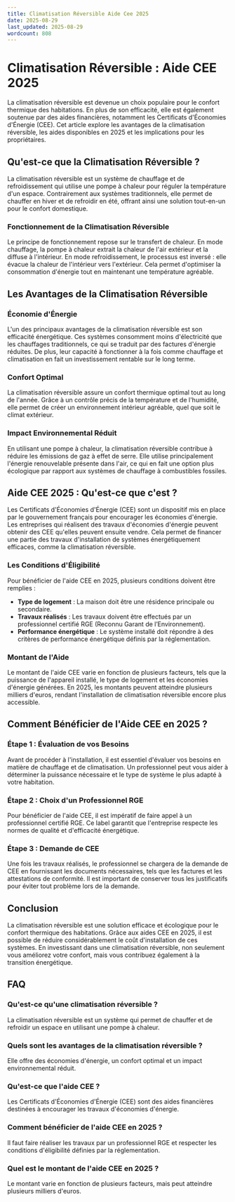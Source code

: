 ```yaml
---
title: Climatisation Réversible Aide Cee 2025
date: 2025-08-29
last_updated: 2025-08-29
wordcount: 808
---
```


# Climatisation Réversible : Aide CEE 2025

La climatisation réversible est devenue un choix populaire pour le confort thermique des habitations. En plus de son efficacité, elle est également soutenue par des aides financières, notamment les Certificats d'Économies d'Énergie (CEE). Cet article explore les avantages de la climatisation réversible, les aides disponibles en 2025 et les implications pour les propriétaires.

## Qu'est-ce que la Climatisation Réversible ?

La climatisation réversible est un système de chauffage et de refroidissement qui utilise une pompe à chaleur pour réguler la température d'un espace. Contrairement aux systèmes traditionnels, elle permet de chauffer en hiver et de refroidir en été, offrant ainsi une solution tout-en-un pour le confort domestique.

### Fonctionnement de la Climatisation Réversible

Le principe de fonctionnement repose sur le transfert de chaleur. En mode chauffage, la pompe à chaleur extrait la chaleur de l'air extérieur et la diffuse à l'intérieur. En mode refroidissement, le processus est inversé : elle évacue la chaleur de l'intérieur vers l'extérieur. Cela permet d'optimiser la consommation d'énergie tout en maintenant une température agréable.

## Les Avantages de la Climatisation Réversible

### Économie d'Énergie

L'un des principaux avantages de la climatisation réversible est son efficacité énergétique. Ces systèmes consomment moins d'électricité que les chauffages traditionnels, ce qui se traduit par des factures d'énergie réduites. De plus, leur capacité à fonctionner à la fois comme chauffage et climatisation en fait un investissement rentable sur le long terme.

### Confort Optimal

La climatisation réversible assure un confort thermique optimal tout au long de l'année. Grâce à un contrôle précis de la température et de l'humidité, elle permet de créer un environnement intérieur agréable, quel que soit le climat extérieur.

### Impact Environnemental Réduit

En utilisant une pompe à chaleur, la climatisation réversible contribue à réduire les émissions de gaz à effet de serre. Elle utilise principalement l'énergie renouvelable présente dans l'air, ce qui en fait une option plus écologique par rapport aux systèmes de chauffage à combustibles fossiles.

## Aide CEE 2025 : Qu'est-ce que c'est ?

Les Certificats d'Économies d'Énergie (CEE) sont un dispositif mis en place par le gouvernement français pour encourager les économies d'énergie. Les entreprises qui réalisent des travaux d'économies d'énergie peuvent obtenir des CEE qu'elles peuvent ensuite vendre. Cela permet de financer une partie des travaux d'installation de systèmes énergétiquement efficaces, comme la climatisation réversible.

### Les Conditions d'Éligibilité

Pour bénéficier de l'aide CEE en 2025, plusieurs conditions doivent être remplies :

- **Type de logement** : La maison doit être une résidence principale ou secondaire.
- **Travaux réalisés** : Les travaux doivent être effectués par un professionnel certifié RGE (Reconnu Garant de l’Environnement).
- **Performance énergétique** : Le système installé doit répondre à des critères de performance énergétique définis par la réglementation.

### Montant de l'Aide

Le montant de l'aide CEE varie en fonction de plusieurs facteurs, tels que la puissance de l'appareil installé, le type de logement et les économies d'énergie générées. En 2025, les montants peuvent atteindre plusieurs milliers d'euros, rendant l'installation de climatisation réversible encore plus accessible.

## Comment Bénéficier de l'Aide CEE en 2025 ?

### Étape 1 : Évaluation de vos Besoins

Avant de procéder à l'installation, il est essentiel d'évaluer vos besoins en matière de chauffage et de climatisation. Un professionnel peut vous aider à déterminer la puissance nécessaire et le type de système le plus adapté à votre habitation.

### Étape 2 : Choix d'un Professionnel RGE

Pour bénéficier de l'aide CEE, il est impératif de faire appel à un professionnel certifié RGE. Ce label garantit que l'entreprise respecte les normes de qualité et d'efficacité énergétique.

### Étape 3 : Demande de CEE

Une fois les travaux réalisés, le professionnel se chargera de la demande de CEE en fournissant les documents nécessaires, tels que les factures et les attestations de conformité. Il est important de conserver tous les justificatifs pour éviter tout problème lors de la demande.

## Conclusion

La climatisation réversible est une solution efficace et écologique pour le confort thermique des habitations. Grâce aux aides CEE en 2025, il est possible de réduire considérablement le coût d'installation de ces systèmes. En investissant dans une climatisation réversible, non seulement vous améliorez votre confort, mais vous contribuez également à la transition énergétique.

## FAQ

### Qu'est-ce qu'une climatisation réversible ?

La climatisation réversible est un système qui permet de chauffer et de refroidir un espace en utilisant une pompe à chaleur.

### Quels sont les avantages de la climatisation réversible ?

Elle offre des économies d'énergie, un confort optimal et un impact environnemental réduit.

### Qu'est-ce que l'aide CEE ?

Les Certificats d'Économies d'Énergie (CEE) sont des aides financières destinées à encourager les travaux d'économies d'énergie.

### Comment bénéficier de l'aide CEE en 2025 ?

Il faut faire réaliser les travaux par un professionnel RGE et respecter les conditions d'éligibilité définies par la réglementation.

### Quel est le montant de l'aide CEE en 2025 ?

Le montant varie en fonction de plusieurs facteurs, mais peut atteindre plusieurs milliers d'euros.
